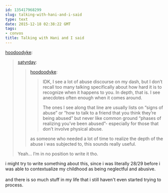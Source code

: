 ```yaml
---
id: 135417968299
slug: talking-with-hani-and-i-said
type: text
date: 2015-12-18 02:38:22 GMT
tags:
- convos
title: Talking with Hani and I said
---
```

<p><a class="tumblr_blog" href="http://hoodoodyke.tumblr.com/post/135413095489">hoodoodyke</a>:</p>
<blockquote>
<p><a class="tumblr_blog" href="http://satyrday.tumblr.com/post/135412604731">satyrday</a>:</p>
<blockquote>
<p><a class="tumblr_blog" href="http://hoodoodyke.tumblr.com/post/135411432549">hoodoodyke</a>:</p>
<blockquote>
<p>IDK, I see a lot of abuse discourse on my dash, but I don’t recall too many talking specifically about how hard it is to recognize when it happens to you. In depth, that is. I see anecdotes often enough when it comes around.</p>
<p>The ones I see along that line are usually lists on “signs of abuse” or “how to talk to a friend that you think they’re being abused” but never like common ground “phases of realizing you’ve been abused”- especially for those that don’t involve physical abuse.</p>
</blockquote>
<p>as someone who needed a lot of time to realize the depth of the abuse i was subjected to, this sounds really useful. </p>
</blockquote>
<p>Yeah… I’m in no position to write it tho.</p>
</blockquote>

<p>i might try to write something about this, since i was literally 28/29 before i was able to contextualize my childhood as being neglectful and abusive.<br/><br/>and there is so much stuff in my life that i still haven't even started trying to process.</p>